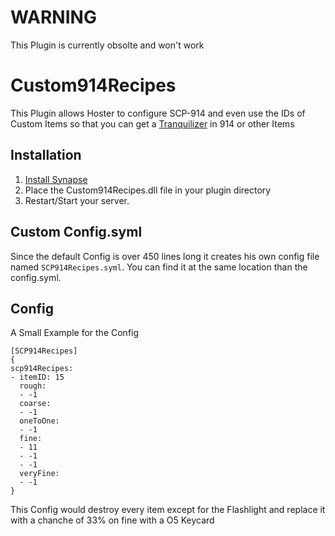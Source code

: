 # WARNING
This Plugin is currently obsolte and won't work

# Custom914Recipes
This Plugin allows Hoster to configure SCP-914 and even use the IDs of Custom Items so that you can get a [Tranquilizer](https://github.com/SynapseSL/MoreWeapons) in 914 or other Items

## Installation
1. [Install Synapse](https://github.com/SynapseSL/Synapse/wiki#hosting-guides)
2. Place the Custom914Recipes.dll file in your plugin directory
3. Restart/Start your server.

## Custom Config.syml
Since the default Config is over 450 lines long it creates his own config file named `SCP914Recipes.syml`.
You can find it at the same location than the config.syml.

## Config
A Small Example for the Config
```
[SCP914Recipes]
{
scp914Recipes:
- itemID: 15
  rough:
  - -1
  coarse:
  - -1
  oneToOne:
  - -1
  fine:
  - 11
  - -1
  - -1
  veryFine:
  - -1
}
```
This Config would destroy every item except for the Flashlight and replace it with a chanche of 33% on fine with a O5 Keycard
